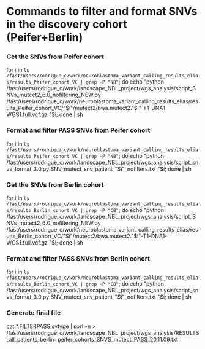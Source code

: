 # Commands to filter and format SNVs in the discovery cohort (Peifer+Berlin)

### Get the SNVs from Peifer cohort
for i in `ls /fast/users/rodrigue_c/work/neuroblastoma_variant_calling_results_elias/results_Peifer_cohort_VC | grep -P "NB"`; do echo "python /fast/users/rodrigue_c/work/landscape_NBL_project/wgs_analysis/script_SNVs_mutect2_6.0_nofiltering_NEW.py /fast/users/rodrigue_c/work/neuroblastoma_variant_calling_results_elias/results_Peifer_cohort_VC/"$i"/mutect2/bwa.mutect2."$i"-T1-DNA1-WGS1.full.vcf.gz "$i; done | sh

### Format and filter PASS SNVs from Peifer cohort
for i in `ls /fast/users/rodrigue_c/work/neuroblastoma_variant_calling_results_elias/results_Peifer_cohort_VC | grep -P "NB"`; do echo "python /fast/users/rodrigue_c/work/landscape_NBL_project/wgs_analysis/script_snvs_format_3.0.py SNV_mutect_snv_patient_"$i"_nofilters.txt "$i; done | sh

### Get the SNVs from Berlin cohort
for i in `ls /fast/users/rodrigue_c/work/neuroblastoma_variant_calling_results_elias/results_Berlin_cohort_VC | grep -P "CB"`; do echo "python /fast/users/rodrigue_c/work/landscape_NBL_project/wgs_analysis/script_SNVs_mutect2_6.0_nofiltering_NEW.py /fast/users/rodrigue_c/work/neuroblastoma_variant_calling_results_elias/results_Berlin_cohort_VC/"$i"/mutect2/bwa.mutect2."$i"-T1-DNA1-WGS1.full.vcf.gz "$i; done | sh

### Format and filter PASS SNVs from Berlin cohort
for i in `ls /fast/users/rodrigue_c/work/neuroblastoma_variant_calling_results_elias/results_Berlin_cohort_VC | grep -P "CB"`; do echo "python /fast/users/rodrigue_c/work/landscape_NBL_project/wgs_analysis/script_snvs_format_3.0.py SNV_mutect_snv_patient_"$i"_nofilters.txt "$i; done | sh

### Generate final file
cat *.FILTERPASS.svtype | sort -n > /fast/users/rodrigue_c/work/landscape_NBL_project/wgs_analysis/RESULTS_all_patients_berlin+peifer_cohorts_SNVS_mutect_PASS_20.11.09.txt

